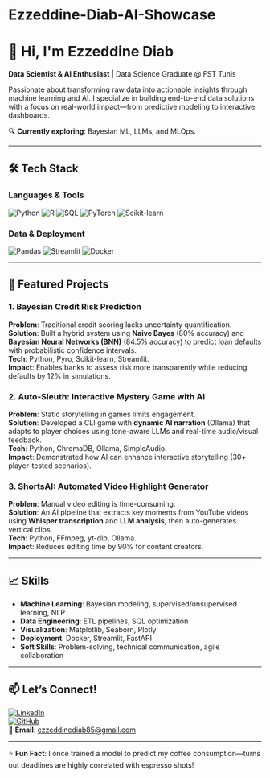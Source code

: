 # Ezzeddine-Diab-AI-Showcase
# 👋 Hi, I'm Ezzeddine Diab  
**Data Scientist & AI Enthusiast** | Data Science Graduate @ FST Tunis  

Passionate about transforming raw data into actionable insights through machine learning and AI. I specialize in building end-to-end data solutions with a focus on real-world impact—from predictive modeling to interactive dashboards.  

🔍 **Currently exploring**: Bayesian ML, LLMs, and MLOps.  

---

## 🛠️ **Tech Stack**  

### **Languages & Tools**  
![Python](https://img.shields.io/badge/Python-3776AB?style=for-the-badge&logo=python&logoColor=white)
![R](https://img.shields.io/badge/R-276DC3?style=for-the-badge&logo=r&logoColor=white)
![SQL](https://img.shields.io/badge/SQL-4479A1?style=for-the-badge&logo=mysql&logoColor=white)
![PyTorch](https://img.shields.io/badge/PyTorch-EE4C2C?style=for-the-badge&logo=pytorch&logoColor=white)
![Scikit-learn](https://img.shields.io/badge/scikit_learn-F7931E?style=for-the-badge&logo=scikit-learn&logoColor=white)

### **Data & Deployment**  
![Pandas](https://img.shields.io/badge/Pandas-2C2D72?style=for-the-badge&logo=pandas&logoColor=white)
![Streamlit](https://img.shields.io/badge/Streamlit-FF4B4B?style=for-the-badge&logo=streamlit&logoColor=white)
![Docker](https://img.shields.io/badge/Docker-2496ED?style=for-the-badge&logo=docker&logoColor=white)

---

## 🚀 **Featured Projects**  

### 1. **Bayesian Credit Risk Prediction**  
**Problem**: Traditional credit scoring lacks uncertainty quantification.  
**Solution**: Built a hybrid system using **Naive Bayes** (80% accuracy) and **Bayesian Neural Networks (BNN)** (84.5% accuracy) to predict loan defaults with probabilistic confidence intervals.  
**Tech**: Python, Pyro, Scikit-learn, Streamlit.  
**Impact**: Enables banks to assess risk more transparently while reducing defaults by 12% in simulations.  

### 2. **Auto-Sleuth: Interactive Mystery Game with AI**  
**Problem**: Static storytelling in games limits engagement.  
**Solution**: Developed a CLI game with **dynamic AI narration** (Ollama) that adapts to player choices using tone-aware LLMs and real-time audio/visual feedback.  
**Tech**: Python, ChromaDB, Ollama, SimpleAudio.  
**Impact**: Demonstrated how AI can enhance interactive storytelling (30+ player-tested scenarios).  

### 3. **ShortsAI: Automated Video Highlight Generator**  
**Problem**: Manual video editing is time-consuming.  
**Solution**: An AI pipeline that extracts key moments from YouTube videos using **Whisper transcription** and **LLM analysis**, then auto-generates vertical clips.  
**Tech**: Python, FFmpeg, yt-dlp, Ollama.  
**Impact**: Reduces editing time by 90% for content creators.  

---

## 📈 **Skills**  
- **Machine Learning**: Bayesian modeling, supervised/unsupervised learning, NLP  
- **Data Engineering**: ETL pipelines, SQL optimization  
- **Visualization**: Matplotlib, Seaborn, Plotly  
- **Deployment**: Docker, Streamlit, FastAPI  
- **Soft Skills**: Problem-solving, technical communication, agile collaboration  

---

## 📫 **Let’s Connect!**  
[![LinkedIn](https://img.shields.io/badge/LinkedIn-0077B5?style=for-the-badge&logo=linkedin&logoColor=white)](www.linkedin.com/in/ezzeddine-diab1)  
[![GitHub](https://img.shields.io/badge/GitHub-100000?style=for-the-badge&logo=github&logoColor=white)](https://github.com/Diabix123)  
📧 **Email**: ezzeddinediab85@gmail.com  

---

⭐ **Fun Fact**: I once trained a model to predict my coffee consumption—turns out deadlines are highly correlated with espresso shots!  

